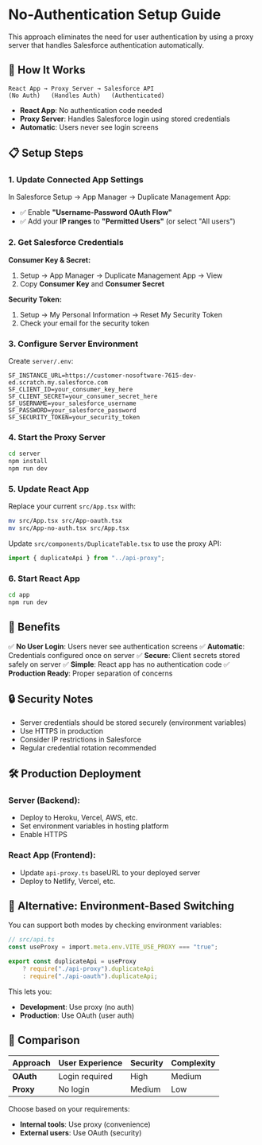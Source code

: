 # No-Authentication Setup Guide

This approach eliminates the need for user authentication by using a proxy server that handles Salesforce authentication automatically.

## 🚀 How It Works

```
React App → Proxy Server → Salesforce API
(No Auth)   (Handles Auth)   (Authenticated)
```

- **React App**: No authentication code needed
- **Proxy Server**: Handles Salesforce login using stored credentials
- **Automatic**: Users never see login screens

## 📋 Setup Steps

### 1. Update Connected App Settings

In Salesforce Setup → App Manager → Duplicate Management App:

- ✅ Enable **"Username-Password OAuth Flow"**
- ✅ Add your **IP ranges** to **"Permitted Users"** (or select "All users")

### 2. Get Salesforce Credentials

**Consumer Key & Secret:**

1. Setup → App Manager → Duplicate Management App → View
2. Copy **Consumer Key** and **Consumer Secret**

**Security Token:**

1. Setup → My Personal Information → Reset My Security Token
2. Check your email for the security token

### 3. Configure Server Environment

Create `server/.env`:

```env
SF_INSTANCE_URL=https://customer-nosoftware-7615-dev-ed.scratch.my.salesforce.com
SF_CLIENT_ID=your_consumer_key_here
SF_CLIENT_SECRET=your_consumer_secret_here
SF_USERNAME=your_salesforce_username
SF_PASSWORD=your_salesforce_password
SF_SECURITY_TOKEN=your_security_token
```

### 4. Start the Proxy Server

```bash
cd server
npm install
npm run dev
```

### 5. Update React App

Replace your current `src/App.tsx` with:

```bash
mv src/App.tsx src/App-oauth.tsx
mv src/App-no-auth.tsx src/App.tsx
```

Update `src/components/DuplicateTable.tsx` to use the proxy API:

```typescript
import { duplicateApi } from "../api-proxy";
```

### 6. Start React App

```bash
cd app
npm run dev
```

## 🎯 Benefits

✅ **No User Login**: Users never see authentication screens
✅ **Automatic**: Credentials configured once on server
✅ **Secure**: Client secrets stored safely on server
✅ **Simple**: React app has no authentication code
✅ **Production Ready**: Proper separation of concerns

## 🔒 Security Notes

- Server credentials should be stored securely (environment variables)
- Use HTTPS in production
- Consider IP restrictions in Salesforce
- Regular credential rotation recommended

## 🛠 Production Deployment

### Server (Backend):

- Deploy to Heroku, Vercel, AWS, etc.
- Set environment variables in hosting platform
- Enable HTTPS

### React App (Frontend):

- Update `api-proxy.ts` baseURL to your deployed server
- Deploy to Netlify, Vercel, etc.

## 🔄 Alternative: Environment-Based Switching

You can support both modes by checking environment variables:

```typescript
// src/api.ts
const useProxy = import.meta.env.VITE_USE_PROXY === "true";

export const duplicateApi = useProxy
	? require("./api-proxy").duplicateApi
	: require("./api-oauth").duplicateApi;
```

This lets you:

- **Development**: Use proxy (no auth)
- **Production**: Use OAuth (user auth)

## 🤝 Comparison

| Approach  | User Experience | Security | Complexity |
| --------- | --------------- | -------- | ---------- |
| **OAuth** | Login required  | High     | Medium     |
| **Proxy** | No login        | Medium   | Low        |

Choose based on your requirements:

- **Internal tools**: Use proxy (convenience)
- **External users**: Use OAuth (security)
